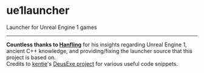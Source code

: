 # ue1launcher
Launcher for Unreal Engine 1 games
***
**Countless thanks to [Hanfling](https://github.com/hanfling)** for his insights regarding Unreal Engine 1, ancient C++ knowledge, and providing/fixing the launcher source that this project is based on.  
Credits to [kentie](https://github.com/mkentie)'s [DeusExe project](https://github.com/mkentie/DeusExe) for various useful code snippets.
